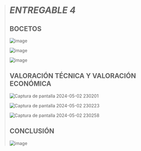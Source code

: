 > # *ENTREGABLE 4*
>
> ## **BOCETOS**
>
> ![image](https://github.com/Sebastian211104/FUNDAMENTOS-DE-BIODISE-O-GRUPO-5/assets/164528827/9dbfcce0-fe43-4e7b-935e-f5b3b8038c09)
>
> ![image](https://github.com/Sebastian211104/FUNDAMENTOS-DE-BIODISE-O-GRUPO-5/assets/164528827/1ade8da8-32b8-4469-85fa-9dc2df590bdb)
>
> ![image](https://github.com/Sebastian211104/FUNDAMENTOS-DE-BIODISE-O-GRUPO-5/assets/164528827/c50ab8fe-464d-4ced-8f51-639e9b93bbd6)
>
> ## **VALORACIÓN TÉCNICA Y VALORACIÓN ECONÓMICA**
>
> ![Captura de pantalla 2024-05-02 230201](https://github.com/Sebastian211104/FUNDAMENTOS-DE-BIODISE-O-GRUPO-5/assets/164528827/4e78ad4d-b1ff-460a-94e6-e51b9195fbab)
>
> ![Captura de pantalla 2024-05-02 230223](https://github.com/Sebastian211104/FUNDAMENTOS-DE-BIODISE-O-GRUPO-5/assets/164528827/2e136711-9556-4a55-b967-91f46c4cbb0c)
>
> ![Captura de pantalla 2024-05-02 230258](https://github.com/Sebastian211104/FUNDAMENTOS-DE-BIODISE-O-GRUPO-5/assets/164528827/5c3918de-aff1-4777-89e4-f0fb0ee47fc3)
>
> ## **CONCLUSIÓN**
>
> ![image](https://github.com/Sebastian211104/FUNDAMENTOS-DE-BIODISE-O-GRUPO-5/assets/164528827/c95e64b4-eb30-440a-824f-1347a7fad4f8)
> 
